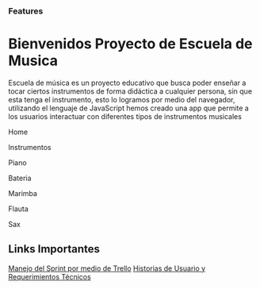 ### Features

# Bienvenidos Proyecto de Escuela de Musica

Escuela de música es un proyecto educativo que busca poder enseñar a tocar ciertos instrumentos de forma didáctica a cualquier persona, sin que esta tenga el instrumento, esto lo logramos por medio del navegador, utilizando el lenguaje de JavaScript hemos creado una app que permite a los usuarios interactuar con diferentes tipos de instrumentos musicales

Home

Instrumentos

Piano

Bateria

Marimba

Flauta

Sax

## Links Importantes

[Manejo del Sprint por medio de Trello](https://trello.com/b/JHSgAlJa/escuela-de-musica "Manejo del Sprint por medio de Trello")
[Historias de Usuario y Requerimientos Técnicos](https://miro.com/app/board/uXjVOUYSLTI=/?invite_link_id=953938247580 "Historia de Usuario y Requerimientos Tecnicos")
